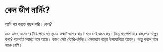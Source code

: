 # কেন ডীপ লার্নিং?

আমি গল্প বলতে পছন্দ করি। কেন? 

মনে আছে আমাদের পিথাগোরাসের সূত্রের কথা? আমার ধারণা মনে নেই অনেকের। কিন্তু খরগোশ আর কচ্ছপের গল্পের কথা? অবশ্যই সবারই মনে আছে। কারণ সেটা স্টোরি-টেলিং। সেকারণে গল্পের উপযোগিতা অনেক। গল্পে বললে মনে থাকে বেশি। 

